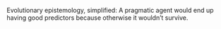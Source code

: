 Evolutionary epistemology, simplified: A pragmatic agent would end up having good predictors because otherwise it wouldn’t survive.